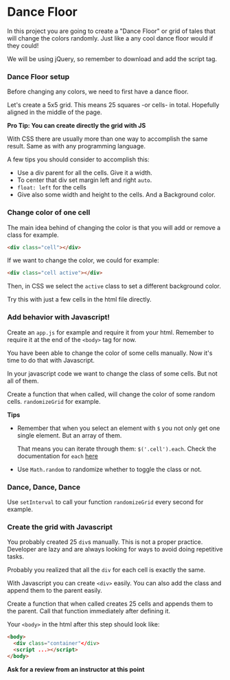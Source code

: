 # Dance Floor

In this project you are going to create a "Dance Floor" or grid of tales that will change the colors randomly. Just like a any cool dance floor would if they could!

We will be using jQuery, so remember to download and add the script tag.

### Dance Floor setup

Before changing any colors, we need to first have a dance floor.

Let's create a 5x5 grid. This means 25 squares -or cells- in total. Hopefully aligned in the middle of the page.

**Pro Tip: You can create directly the grid with JS**

With CSS there are usually more than one way to accomplish the same result. Same as with any programming language.

A few tips you should consider to accomplish this:
- Use a div parent for all the cells. Give it a width.
- To center that div set margin left and right `auto`.
- `float: left` for the cells
- Give also some width and height to the cells. And a Background color.

### Change color of one cell

The main idea behind of changing the color is that you will add or remove a class for example.

```html
<div class="cell"></div>
```

If we want to change the color, we could for example:

```html
<div class="cell active"></div>
```

Then, in CSS we select the `active` class to set a different background color.

Try this with just a few cells in the html file directly.

### Add behavior with Javascript!

Create an `app.js` for example and require it from your html. Remember to require it at the end of the `<body>` tag for now.

You have been able to change the color of some cells manually. Now it's time to do that with Javascript.

In your javascript code we want to change the class of some cells. But not all of them.

Create a function that when called, will change the color of some random cells. `randomizeGrid` for example.

**Tips**

- Remember that when you select an element with `$` you not only get one single element. But an array of them.

  That means you can iterate through them: `$('.cell').each`. Check the documentation for `each` [here](https://api.jquery.com/each/)

- Use `Math.random` to randomize whether to toggle the class or not.

### Dance, Dance, Dance

Use `setInterval` to call your function `randomizeGrid` every second for example.

### Create the grid with Javascript

You probably created 25 `div`s manually. This is not a proper practice. Developer are lazy and are always looking for ways to avoid doing repetitive tasks.

Probably you realized that all the `div` for each cell is exactly the same.

With Javascript you can create `<div>` easily. You can also add the class and append them to the parent easily.

Create a function that when called creates 25 cells and appends them to the parent. Call that function immediately after defining it.

Your `<body>` in the html after this step should look like:

```html
<body>
  <div class="container"</div>
  <script ...></script>
</body>
```

**Ask for a review from an instructor at this point**
